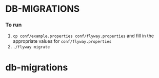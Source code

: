 DB-MIGRATIONS
=================

### To run
1. `cp conf/example.properties conf/flyway.properties` and fill in the appropriate values for `conf/flyway.properties`
2. `./flyway migrate`

# db-migrations
